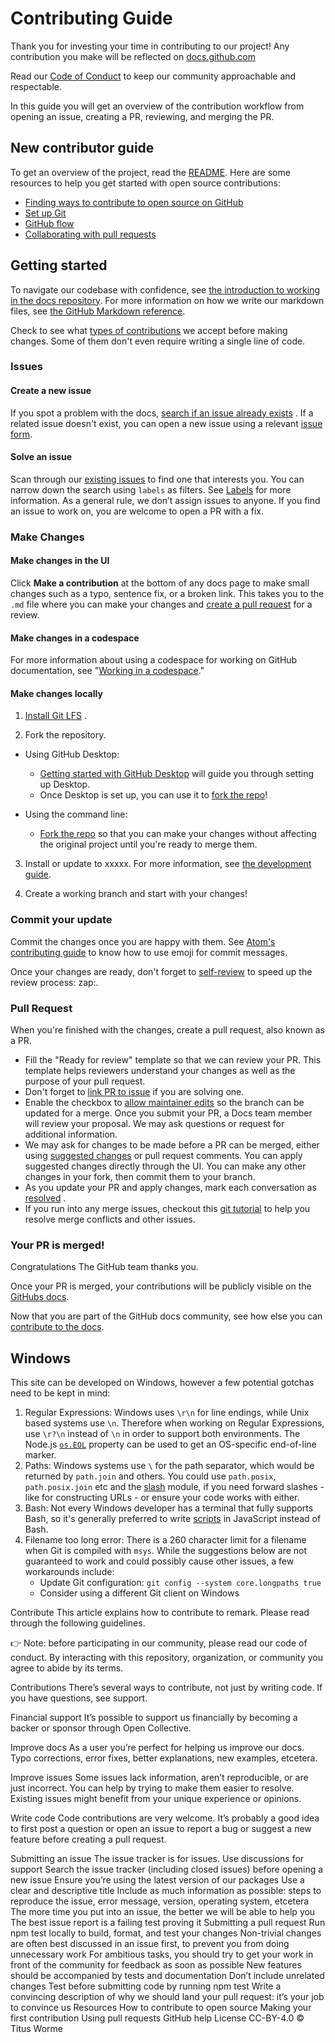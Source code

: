 # Contributing Guide

Thank you for investing your time in contributing to our project! Any contribution you make will be reflected
on [docs.github.com](https://docs.github.com/en) 

Read our [Code of Conduct](./code_of_conduct.md) to keep our community approachable and respectable.

In this guide you will get an overview of the contribution workflow from opening an issue, creating a PR, reviewing, and
merging the PR.

## New contributor guide

To get an overview of the project, read the [README](README.md). Here are some resources to help you get started with
open source contributions:

- [Finding ways to contribute to open source on GitHub](https://docs.github.com/en/get-started/exploring-projects-on-github/finding-ways-to-contribute-to-open-source-on-github)
- [Set up Git](https://docs.github.com/en/get-started/quickstart/set-up-git)
- [GitHub flow](https://docs.github.com/en/get-started/quickstart/github-flow)
- [Collaborating with pull requests](https://docs.github.com/en/github/collaborating-with-pull-requests)

## Getting started

To navigate our codebase with confidence,
see [the introduction to working in the docs repository](/contributing/working-in-docs-repository.md).
For more information on how we write our markdown files,
see [the GitHub Markdown reference](contributing/content-markup-reference.md).

Check to see what [types of contributions](/contributing/types-of-contributions.md) we accept before making changes.
Some of them don't even require writing a single line of code.

### Issues

#### Create a new issue

If you spot a problem with the
docs, [search if an issue already exists](https://docs.github.com/en/github/searching-for-information-on-github/searching-on-github/searching-issues-and-pull-requests#search-by-the-title-body-or-comments)
. If a related issue doesn't exist, you can open a new issue using a
relevant [issue form](https://github.com/github/docs/issues/new/choose).

#### Solve an issue

Scan through our [existing issues](https://github.com/github/docs/issues) to find one that interests you. You can narrow
down the search using `labels` as filters. See [Labels](/contributing/how-to-use-labels.md) for more information. As a
general rule, we don’t assign issues to anyone. If you find an issue to work on, you are welcome to open a PR with a
fix.

### Make Changes

#### Make changes in the UI

Click **Make a contribution** at the bottom of any docs page to make small changes such as a typo, sentence fix, or a
broken link. This takes you to the `.md` file where you can make your changes and [create a pull request](#pull-request)
for a review.

#### Make changes in a codespace

For more information about using a codespace for working on GitHub documentation,
see "[Working in a codespace](https://github.com/github/docs/blob/main/contributing/codespace.md)."

#### Make changes locally

1. [Install Git LFS](https://docs.github.com/en/github/managing-large-files/versioning-large-files/installing-git-large-file-storage)
   .

2. Fork the repository.

- Using GitHub Desktop:
    - [Getting started with GitHub Desktop](https://docs.github.com/en/desktop/installing-and-configuring-github-desktop/getting-started-with-github-desktop)
      will guide you through setting up Desktop.
    - Once Desktop is set up, you can use it
      to [fork the repo](https://docs.github.com/en/desktop/contributing-and-collaborating-using-github-desktop/cloning-and-forking-repositories-from-github-desktop)!

- Using the command line:
    - [Fork the repo](https://docs.github.com/en/github/getting-started-with-github/fork-a-repo#fork-an-example-repository)
      so that you can make your changes without affecting the original project until you're ready to merge them.

3. Install or update to xxxxx. For more information, see [the development guide](contributing/development.md).

4. Create a working branch and start with your changes!

### Commit your update

Commit the changes once you are happy with them.
See [Atom's contributing guide](https://github.com/atom/atom/blob/master/CONTRIBUTING.md#git-commit-messages) to know
how to use emoji for commit messages.

Once your changes are ready, don't forget to [self-review](/contributing/self-review.md) to speed up the review process:
zap:.

### Pull Request

When you're finished with the changes, create a pull request, also known as a PR.

- Fill the "Ready for review" template so that we can review your PR. This template helps reviewers understand your
  changes as well as the purpose of your pull request.
- Don't forget
  to [link PR to issue](https://docs.github.com/en/issues/tracking-your-work-with-issues/linking-a-pull-request-to-an-issue)
  if you are solving one.
- Enable the checkbox
  to [allow maintainer edits](https://docs.github.com/en/github/collaborating-with-issues-and-pull-requests/allowing-changes-to-a-pull-request-branch-created-from-a-fork)
  so the branch can be updated for a merge.
  Once you submit your PR, a Docs team member will review your proposal. We may ask questions or request for additional
  information.
- We may ask for changes to be made before a PR can be merged, either
  using [suggested changes](https://docs.github.com/en/github/collaborating-with-issues-and-pull-requests/incorporating-feedback-in-your-pull-request)
  or pull request comments. You can apply suggested changes directly through the UI. You can make any other changes in
  your fork, then commit them to your branch.
- As you update your PR and apply changes, mark each conversation
  as [resolved](https://docs.github.com/en/github/collaborating-with-issues-and-pull-requests/commenting-on-a-pull-request#resolving-conversations)
  .
- If you run into any merge issues, checkout
  this [git tutorial](https://lab.github.com/githubtraining/managing-merge-conflicts) to help you resolve merge
  conflicts and other issues.

### Your PR is merged!

Congratulations The GitHub team thanks you.

Once your PR is merged, your contributions will be publicly visible on the [GitHubs docs](https://docs.github.com/en).

Now that you are part of the GitHub docs community, see how else you
can [contribute to the docs](/contributing/types-of-contributions.md).

## Windows

This site can be developed on Windows, however a few potential gotchas need to be kept in mind:

1. Regular Expressions: Windows uses `\r\n` for line endings, while Unix based systems use `\n`. Therefore when working
   on Regular Expressions, use `\r?\n` instead of `\n` in order to support both environments. The
   Node.js [`os.EOL`](https://nodejs.org/api/os.html#os_os_eol) property can be used to get an OS-specific end-of-line
   marker.
2. Paths: Windows systems use `\` for the path separator, which would be returned by `path.join` and others. You could
   use `path.posix`, `path.posix.join` etc and the [slash](https://ghub.io/slash) module, if you need forward slashes -
   like for constructing URLs - or ensure your code works with either.
3. Bash: Not every Windows developer has a terminal that fully supports Bash, so it's generally preferred to
   write [scripts](/script) in JavaScript instead of Bash.
4. Filename too long error: There is a 260 character limit for a filename when Git is compiled with `msys`. While the
   suggestions below are not guaranteed to work and could possibly cause other issues, a few workarounds include:
    - Update Git configuration: `git config --system core.longpaths true`
    - Consider using a different Git client on Windows


Contribute
This article explains how to contribute to remark. Please read through the following guidelines.

👉 Note: before participating in our community, please read our code of conduct. By interacting with this repository, organization, or community you agree to abide by its terms.

Contributions
There’s several ways to contribute, not just by writing code. If you have questions, see support.

Financial support
It’s possible to support us financially by becoming a backer or sponsor through Open Collective.

Improve docs
As a user you’re perfect for helping us improve our docs. Typo corrections, error fixes, better explanations, new examples, etcetera.

Improve issues
Some issues lack information, aren’t reproducible, or are just incorrect. You can help by trying to make them easier to resolve. Existing issues might benefit from your unique experience or opinions.

Write code
Code contributions are very welcome. It’s probably a good idea to first post a question or open an issue to report a bug or suggest a new feature before creating a pull request.

Submitting an issue
The issue tracker is for issues. Use discussions for support
Search the issue tracker (including closed issues) before opening a new issue
Ensure you’re using the latest version of our packages
Use a clear and descriptive title
Include as much information as possible: steps to reproduce the issue, error message, version, operating system, etcetera
The more time you put into an issue, the better we will be able to help you
The best issue report is a failing test proving it
Submitting a pull request
Run npm test locally to build, format, and test your changes
Non-trivial changes are often best discussed in an issue first, to prevent you from doing unnecessary work
For ambitious tasks, you should try to get your work in front of the community for feedback as soon as possible
New features should be accompanied by tests and documentation
Don’t include unrelated changes
Test before submitting code by running npm test
Write a convincing description of why we should land your pull request: it’s your job to convince us
Resources
How to contribute to open source
Making your first contribution
Using pull requests
GitHub help
License
CC-BY-4.0 © Titus Worme
